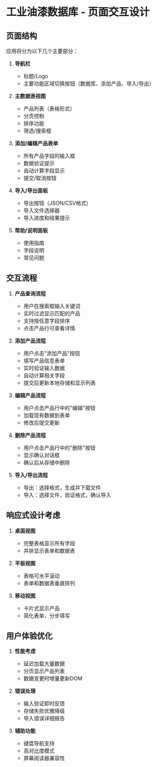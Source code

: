 # 工业油漆数据库 - 页面交互设计

## 页面结构

应用将分为以下几个主要部分：

1. **导航栏**
   - 标题/Logo
   - 主要功能区域切换按钮（数据库、添加产品、导入/导出）

2. **主数据表视图**
   - 产品列表（表格形式）
   - 分页控制
   - 排序功能
   - 筛选/搜索框

3. **添加/编辑产品表单**
   - 所有产品字段的输入框
   - 数据验证提示
   - 自动计算字段显示
   - 提交/取消按钮

4. **导入/导出面板**
   - 导出按钮（JSON/CSV格式）
   - 导入文件选择器
   - 导入进度和结果提示

5. **帮助/说明面板**
   - 使用指南
   - 字段说明
   - 常见问题

## 交互流程

1. **产品查询流程**
   - 用户在搜索框输入关键词
   - 实时过滤显示匹配的产品
   - 支持按任意字段排序
   - 点击产品行可查看详情

2. **添加产品流程**
   - 用户点击"添加产品"按钮
   - 填写产品信息表单
   - 实时验证输入数据
   - 自动计算相关字段
   - 提交后更新本地存储和显示列表

3. **编辑产品流程**
   - 用户点击产品行中的"编辑"按钮
   - 加载现有数据到表单
   - 修改后提交更新

4. **删除产品流程**
   - 用户点击产品行中的"删除"按钮
   - 显示确认对话框
   - 确认后从存储中删除

5. **导入/导出流程**
   - 导出：选择格式，生成并下载文件
   - 导入：选择文件，验证格式，确认导入

## 响应式设计考虑

1. **桌面视图**
   - 完整表格显示所有字段
   - 并排显示表单和数据表

2. **平板视图**
   - 表格可水平滚动
   - 表单和数据表垂直排列

3. **移动视图**
   - 卡片式显示产品
   - 简化表单，分步填写

## 用户体验优化

1. **性能考虑**
   - 延迟加载大量数据
   - 分页显示产品列表
   - 数据变更时增量更新DOM

2. **错误处理**
   - 输入验证即时反馈
   - 存储失败优雅降级
   - 导入错误详细报告

3. **辅助功能**
   - 键盘导航支持
   - 高对比度模式
   - 屏幕阅读器兼容性
